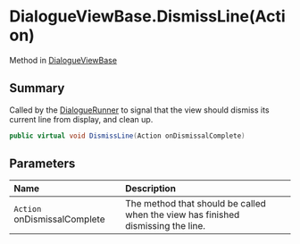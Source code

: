# DialogueViewBase.DismissLine(Action)

Method in [DialogueViewBase](/api/csharp/yarn.unity.dialogueviewbase.md)

## Summary


Called by the  <a href="yarn.unity.dialoguerunner.md">DialogueRunner</a>  to signal that the
view should dismiss its current line from display, and clean
up.


```csharp
public virtual void DismissLine(Action onDismissalComplete)
```

## Parameters

|Name|Description|
|:---|:---|
|`Action` onDismissalComplete|The method that should be called when the view has finished dismissing the line.|

